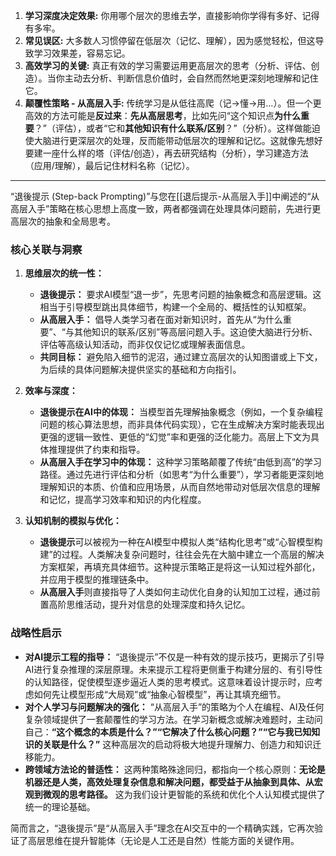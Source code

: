 
1. **学习深度决定效果:** 你用哪个层次的思维去学，直接影响你学得有多好、记得有多牢。
2. **常见误区:** 大多数人习惯停留在低层次（记忆、理解），因为感觉轻松，但这导致学习效果差，容易忘记。
3. **高效学习的关键:** 真正有效的学习需要运用更高层次的思考（分析、评估、创造）。当你主动去分析、判断信息价值时，会自然而然地更深刻地理解和记住它。
4. **颠覆性策略 - 从高层入手:** 传统学习是从低往高爬（记->懂->用...）。但一个更高效的方法可能是**反过来**：**先从高层思考**，比如先问“这个知识点**为什么重要**？”（评估），或者“它和**其他知识有什么联系/区别**？”（分析）。这样做能迫使大脑进行更深层次的处理，反而能带动低层次的理解和记忆。这就像先想好要建一座什么样的塔（评估/创造），再去研究结构（分析），学习建造方法（应用/理解），最后记住材料名称（记忆）。

---
“退後提示 (Step-back Prompting)”与您在[[退后提示-从高层入手]]中阐述的“从高层入手”策略在核心思想上高度一致，两者都强调在处理具体问题前，先进行更高层次的抽象和全局思考。

### 核心关联与洞察

1.  **思维层次的统一性：**
    *   **退後提示：** 要求AI模型“退一步”，先思考问题的抽象概念和高层逻辑。这相当于引导模型跳出具体细节，构建一个全局的、概括性的认知框架。
    *   **从高层入手：** 倡导人类学习者在面对新知识时，首先从“为什么重要”、“与其他知识的联系/区别”等高层问题入手。这迫使大脑进行分析、评估等高级认知活动，而非仅仅记忆或理解表面信息。
    *   **共同目标：** 避免陷入细节的泥沼，通过建立高层次的认知图谱或上下文，为后续的具体问题解决提供坚实的基础和方向指引。

2.  **效率与深度：**
    *   **退後提示在AI中的体现：** 当模型首先理解抽象概念（例如，一个复杂编程问题的核心算法思想，而非具体代码实现），它在生成解决方案时能表现出更强的逻辑一致性、更低的“幻觉”率和更强的泛化能力。高层上下文为具体推理提供了约束和指导。
    *   **从高层入手在学习中的体现：** 这种学习策略颠覆了传统“由低到高”的学习路径。通过先进行评估和分析（如思考“为什么重要”），学习者能更深刻地理解知识的本质、价值和应用场景，从而自然地带动对低层次信息的理解和记忆，提高学习效率和知识的内化程度。

3.  **认知机制的模拟与优化：**
    *   **退後提示**可以被视为一种在AI模型中模拟人类“结构化思考”或“心智模型构建”的过程。人类解决复杂问题时，往往会先在大脑中建立一个高层的解决方案框架，再填充具体细节。这种提示策略正是将这一认知过程外部化，并应用于模型的推理链条中。
    *   **从高层入手**则直接指导了人类如何主动优化自身的认知加工过程，通过前置高阶思维活动，提升对信息的处理深度和持久记忆。

### 战略性启示

*   **对AI提示工程的指导：** “退後提示”不仅是一种有效的提示技巧，更揭示了引导AI进行复杂推理的深层原理。未来提示工程将更侧重于构建分层的、有引导性的认知路径，促使模型逐步逼近人类的思考模式。这意味着设计提示时，应考虑如何先让模型形成“大局观”或“抽象心智模型”，再让其填充细节。
*   **对个人学习与问题解决的强化：** “从高层入手”的策略为个人在编程、AI及任何复杂领域提供了一套颠覆性的学习方法。在学习新概念或解决难题时，主动问自己：**“这个概念的本质是什么？”“它解决了什么核心问题？”“它与我已知知识的关联是什么？”** 这种高层次的启动将极大地提升理解力、创造力和知识迁移能力。
*   **跨领域方法论的普适性：** 这两种策略殊途同归，都指向一个核心原则：**无论是机器还是人类，高效处理复杂信息和解决问题，都受益于从抽象到具体、从宏观到微观的思考路径。** 这为我们设计更智能的系统和优化个人认知模式提供了统一的理论基础。

简而言之，“退後提示”是“从高层入手”理念在AI交互中的一个精确实践，它再次验证了高层思维在提升智能体（无论是人工还是自然）性能方面的关键作用。